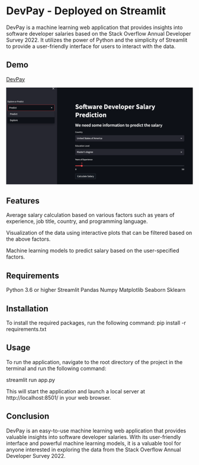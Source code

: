 # DevPay - Deployed on Streamlit

DevPay is a machine learning web application that provides insights into software developer salaries based on the Stack Overflow Annual Developer Survey 2022. It utilizes the power of Python and the simplicity of Streamlit to provide a user-friendly interface for users to interact with the data.

## Demo
[DevPay](https://ajosegun-devpay.streamlit.app/)

![DevPay Image](./DevPayHome.png)


## Features
Average salary calculation based on various factors such as years of experience, job title, country, and programming language.

Visualization of the data using interactive plots that can be filtered based on the above factors.

Machine learning models to predict salary based on the user-specified factors.

## Requirements
Python 3.6 or higher
Streamlit
Pandas
Numpy
Matplotlib
Seaborn
Sklearn

## Installation
To install the required packages, run the following command:
pip install -r requirements.txt

## Usage
To run the application, navigate to the root directory of the project in the terminal and run the following command:

streamlit run app.py

This will start the application and launch a local server at http://localhost:8501/ in your web browser.

## Conclusion
DevPay is an easy-to-use machine learning web application that provides valuable insights into software developer salaries. With its user-friendly interface and powerful machine learning models, it is a valuable tool for anyone interested in exploring the data from the Stack Overflow Annual Developer Survey 2022.






